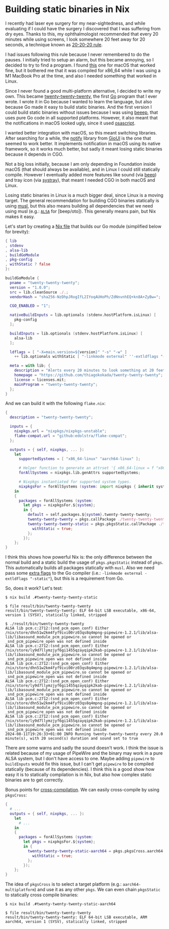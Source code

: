 # Building static binaries in Nix

I recently had laser eye surgery for my near-sightedness, and while evaluating
if I could have the surgery I discovered that I was suffering from dry eyes.
Thanks to this, my ophthalmologist recommended that every 20 minutes while
using screens, I look somewhere 20 feet away for 20 seconds, a technique known
as [20-20-20 rule](https://www.healthline.com/health/eye-health/20-20-20-rule).

I had issues following this rule because I never remembered to do the pauses. I
initially tried to setup an alarm, but this became annoying, so I decided to
try to find a program. I found
[this](https://tonyh4156.github.io/20-20-20.github.io/) one for macOS that
worked fine, but it bothered me that it was compiled for x86_64 while I was
using a M1 MacBook Pro at the time, and also I needed something that worked in
Linux.

Since I never found a good multi-platform alternative, I decided to write my
own. This became
[twenty-twenty-twenty](https://github.com/thiagokokada/twenty-twenty-twenty/),
the first [Go](/posts/2024-07-29/02-go-a-reasonable-good-language.md) program
that I ever wrote. I wrote it in Go because I wanted to learn the language, but
also because Go made it easy to build static binaries. And the first version I
could build static binaries without issues because I was using
[beeep](https://github.com/gen2brain/beeep), that uses pure Go code in all
supported platforms. However, it also meant that the notifications in macOS
looked ugly, since it used
[osascript](https://github.com/gen2brain/beeep/blob/master/beep_darwin.go#L20).

I wanted better integration with macOS, so this meant switching libraries.
After searching for a while, the
[notify](https://pkg.go.dev/gioui.org/x/notify) library from
[GioUI](https://gioui.org/) is the one that seemed to work better. It
implements notification in macOS using its native framework, so it works much
better, but sadly it meant losing static binaries because it depends in CGO.

Not a big loss initially, because I am only depending in Foundation inside
macOS (that should always be available), and in Linux I could still statically
compile. However I eventually added more features like sound
(via [beep](https://github.com/gopxl/beep)) and tray icon (via
[systray](https://github.com/fyne-io/systray)), that meant I needed CGO in both
macOS and Linux.

Losing static binaries in Linux is a much bigger deal, since Linux is a moving
target. The general recommendation for building CGO binaries statically is
using
[musl](https://eli.thegreenplace.net/2024/building-static-binaries-with-go-on-linux/),
but this also means building all dependencies that we need using musl (e.g.:
[`ALSA`](https://github.com/ebitengine/oto?tab=readme-ov-file#linux) for
[beep/oto]). This generally means pain, but Nix makes it easy.

Let's start by creating a [Nix
file](https://github.com/thiagokokada/twenty-twenty-twenty/blob/main/twenty-twenty-twenty.nix)
that builds our Go module (simplified below for brevity):

```nix
{ lib
, stdenv
, alsa-lib
, buildGoModule
, pkg-config
, withStatic ? false
}:

buildGoModule {
  pname = "twenty-twenty-twenty";
  version = "1.0.0";
  src = lib.cleanSource ./.;
  vendorHash = "sha256-NzDhpJRogIfL2IYoqAUHoPh/ZdNnvnhEQ+kn8A+ZyBw=";

  CGO_ENABLED = "1";

  nativeBuildInputs = lib.optionals (stdenv.hostPlatform.isLinux) [
    pkg-config
  ];

  buildInputs = lib.optionals (stdenv.hostPlatform.isLinux) [
    alsa-lib
  ];

  ldflags = [ "-X=main.version=${version}" "-s" "-w" ]
    ++ lib.optionals withStatic [ "-linkmode external" ''-extldflags "-static"'' ];

  meta = with lib; {
    description = "Alerts every 20 minutes to look something at 20 feet away for 20 seconds";
    homepage = "https://github.com/thiagokokada/twenty-twenty-twenty";
    license = licenses.mit;
    mainProgram = "twenty-twenty-twenty";
  };
}
```

And we can build it with the following `flake.nix`:

```nix
{
  description = "twenty-twenty-twenty";

  inputs = {
    nixpkgs.url = "nixpkgs/nixpkgs-unstable";
    flake-compat.url = "github:edolstra/flake-compat";
  };

  outputs = { self, nixpkgs, ... }:
    let
      supportedSystems = [ "x86_64-linux" "aarch64-linux" ];

      # Helper function to generate an attrset '{ x86_64-linux = f "x86_64-linux"; ... }'.
      forAllSystems = nixpkgs.lib.genAttrs supportedSystems;

      # Nixpkgs instantiated for supported system types.
      nixpkgsFor = forAllSystems (system: import nixpkgs { inherit system; });
    in
    {
      packages = forAllSystems (system:
        let pkgs = nixpkgsFor.${system};
        in {
          default = self.packages.${system}.twenty-twenty-twenty;
          twenty-twenty-twenty = pkgs.callPackage ./twenty-twenty-twenty.nix { };
          twenty-twenty-twenty-static = pkgs.pkgsStatic.callPackage ./twenty-twenty-twenty.nix {
            withStatic = true;
          };
        });
    };
}
```

I think this shows how powerful Nix is: the only difference between the normal
build and a static build the usage of `pkgs.pkgsStatic` instead of `pkgs`. This
automatically builds all packages statically with `musl`. Also we need pass
some [extra
flags](https://honnef.co/articles/statically-compiled-go-programs-always-even-with-cgo-using-musl/)
to the Go compiler (i.e.: `-linkmode external -extldflags "-static"`), but this
is a requirement from Go.

So, does it work? Let's test:

```console
$ nix build .#twenty-twenty-twenty-static

$ file result/bin/twenty-twenty-twenty
result/bin/twenty-twenty-twenty: ELF 64-bit LSB executable, x86-64, version 1 (SYSV), statically linked, stripped

$ ./result/bin/twenty-twenty-twenty
ALSA lib pcm.c:2712:(snd_pcm_open_conf) Either /nix/store/dhn51w2km4fyf9ivi00rz03qs8q4mpng-pipewire-1.2.1/lib/alsa-lib/libasound_module_pcm_pipewire.so cannot be opened or _snd_pcm_pipewire_open was not defined inside
ALSA lib pcm.c:2712:(snd_pcm_open_conf) Either /nix/store/ly9d7llymzjyf6gi1455qzayqipk2kab-pipewire-1.2.1/lib/alsa-lib/libasound_module_pcm_pipewire.so cannot be opened or _snd_pcm_pipewire_open was not defined inside
ALSA lib pcm.c:2712:(snd_pcm_open_conf) Either /nix/store/dhn51w2km4fyf9ivi00rz03qs8q4mpng-pipewire-1.2.1/lib/alsa-lib/libasound_module_pcm_pipewire.so cannot be opened or _snd_pcm_pipewire_open was not defined inside
ALSA lib pcm.c:2712:(snd_pcm_open_conf) Either /nix/store/ly9d7llymzjyf6gi1455qzayqipk2kab-pipewire-1.2.1/lib/alsa-lib/libasound_module_pcm_pipewire.so cannot be opened or _snd_pcm_pipewire_open was not defined inside
ALSA lib pcm.c:2712:(snd_pcm_open_conf) Either /nix/store/dhn51w2km4fyf9ivi00rz03qs8q4mpng-pipewire-1.2.1/lib/alsa-lib/libasound_module_pcm_pipewire.so cannot be opened or _snd_pcm_pipewire_open was not defined inside
ALSA lib pcm.c:2712:(snd_pcm_open_conf) Either /nix/store/ly9d7llymzjyf6gi1455qzayqipk2kab-pipewire-1.2.1/lib/alsa-lib/libasound_module_pcm_pipewire.so cannot be opened or _snd_pcm_pipewire_open was not defined inside
2024-08-11T19:26:33+01:00 INFO Running twenty-twenty-twenty every 20.0 minute(s), with 20 second(s) duration and sound set to true
```

There are some warns and sadly the sound doesn't work. I think the issue is
related because of my usage of PipeWire and the binary may work in a pure ALSA
system, but I don't have access to one. Maybe adding `pipewire` to
`buildInputs` would fix this issue, but I can't get `pipewire` to be compiled
statically (because of its dependencies). I think this is a good show how easy
it is to statically compilation is in Nix, but also how complex static binaries
are to get correctly.

Bonus points for
[cross-compilation](https://nix.dev/tutorials/cross-compilation.html). We can
easily cross-compile by using `pkgsCross`:

```nix
{
  # ...
  outputs = { self, nixpkgs, ... }:
    let
      # ...
    in
    {
      packages = forAllSystems (system:
        let pkgs = nixpkgsFor.${system};
        in {
          twenty-twenty-twenty-static-aarch64 = pkgs.pkgsCross.aarch64-multiplatform.pkgsStatic.callPackage ./twenty-twenty-twenty.nix {
            withStatic = true;
          };
        });
    };
}
```

The idea of `pkgsCross` is to select a target platform (e.g.:
`aarch64-multiplatform`) and use it as any other `pkgs`. We can even chain
`pkgsStatic` to statically cross compile binaries:

```console
$ nix build .#twenty-twenty-twenty-static-aarch64

$ file result/bin/twenty-twenty-twenty
result/bin/twenty-twenty-twenty: ELF 64-bit LSB executable, ARM aarch64, version 1 (SYSV), statically linked, stripped
```
